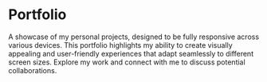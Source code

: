 # Portfolio
A showcase of my personal projects, designed to be fully responsive across various devices. This portfolio highlights my ability to create visually appealing and user-friendly experiences that adapt seamlessly to different screen sizes. Explore my work and connect with me to discuss potential collaborations.
